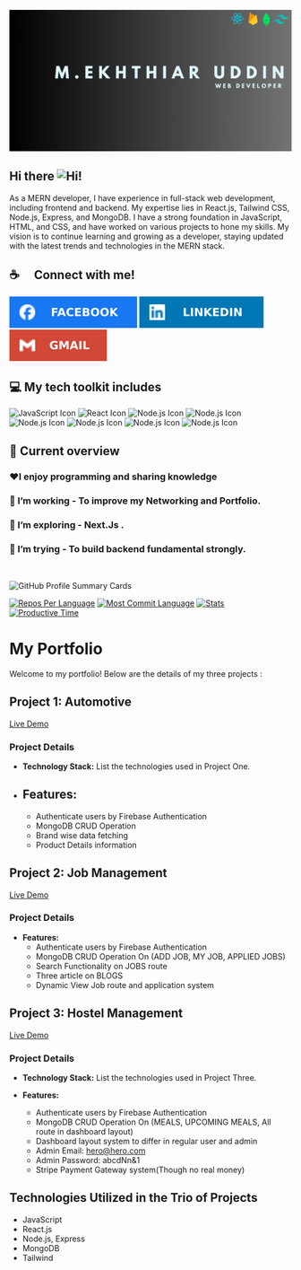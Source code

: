 

![Banner !](/assets/M.ekhthiar%20uddin.jpg "banner")

## Hi there <img src="https://raw.githubusercontent.com/learnwithsumit/learnwithsumit/main/assets/hello.gif" alt="Hi!" width="30"/>

As a MERN developer, I have experience in full-stack web development, including frontend and backend. My expertise lies in React.js, Tailwind CSS, Node.js, Express, and MongoDB. I have a strong foundation in JavaScript, HTML, and CSS, and have worked on various projects to hone my skills. My vision is to continue learning and growing as a developer, staying updated with the latest trends and technologies in the MERN stack.

## ☕  Connect with me! <br>

[![Facebook Icon](/assets/facebook.svg "facebook icon with link")](https://www.facebook.com/ektiar.niloy)
[![Linkedin Icon](/assets/linkedin.svg "linkedin icon with link")](https://www.linkedin.com/in/m-ekhthiar-uddin-a5bb79229/)
[![Gmail Icon](/assets/gmail.svg "Gmail Icon")](mailto:ektiaruddinniloy859@gmail.com)

## 💻 My tech toolkit includes <br>

<div >
    <img src="https://user-images.githubusercontent.com/25181517/117447155-6a868a00-af3d-11eb-9cfe-245df15c9f3f.png" alt="JavaScript Icon" width="40"/>
    <img src="https://user-images.githubusercontent.com/25181517/183897015-94a058a6-b86e-4e42-a37f-bf92061753e5.png" alt="React Icon" width="40"/>
    <img src="https://user-images.githubusercontent.com/25181517/183568594-85e280a7-0d7e-4d1a-9028-c8c2209e073c.png" alt="Node.js Icon" width="40"/>
    <img src="https://user-images.githubusercontent.com/25181517/183859966-a3462d8d-1bc7-4880-b353-e2cbed900ed6.png" alt="Node.js Icon" width="40"/>
    <img src="https://user-images.githubusercontent.com/25181517/182884177-d48a8579-2cd0-447a-b9a6-ffc7cb02560e.png" alt="Node.js Icon" width="40"/>
    <img src="https://user-images.githubusercontent.com/25181517/202896760-337261ed-ee92-4979-84c4-d4b829c7355d.png" alt="Node.js Icon" width="40"/>
    <img src="https://user-images.githubusercontent.com/25181517/192108891-d86b6220-e232-423a-bf5f-90903e6887c3.png" alt="Node.js Icon" width="40"/>
    <img src="https://user-images.githubusercontent.com/25181517/189716855-2c69ca7a-5149-4647-936d-780610911353.png" alt="Node.js Icon" width="40"/>
</div>
 
## 👀 Current overview
### ♥️I enjoy programming and sharing knowledge
### 🔭 I’m working - To improve my Networking and Portfolio.
### 🌱 I’m exploring - Next.Js .
### 🤔 I’m trying - To build backend fundamental strongly.

<br>

![GitHub Profile Summary Cards](http://github-profile-summary-cards.vercel.app/api/cards/profile-details?username=Niloy11111&theme=dracula)

[![Repos Per Language](http://github-profile-summary-cards.vercel.app/api/cards/repos-per-language?username=Niloy11111&dracula)](http://github-profile-summary-cards.vercel.app/api/cards/repos-per-language?username=Niloy11111&dracula)
[![Most Commit Language](http://github-profile-summary-cards.vercel.app/api/cards/most-commit-language?username=Niloy11111&dracula)](http://github-profile-summary-cards.vercel.app/api/cards/most-commit-language?username=Niloy11111&dracula)
[![Stats](http://github-profile-summary-cards.vercel.app/api/cards/stats?username=Niloy11111&monokai)](http://github-profile-summary-cards.vercel.app/api/cards/stats?username=Niloy11111&monokai)
[![Productive Time](http://github-profile-summary-cards.vercel.app/api/cards/productive-time?username=Niloy11111&monokai)](http://github-profile-summary-cards.vercel.app/api/cards/productive-time?username=Niloy11111&monokai)



# My Portfolio

Welcome to my portfolio! Below are the details of my three projects :

## Project 1: Automotive 

[Live Demo](https://automotive-636cc.web.app/)

### Project Details

- **Technology Stack:** List the technologies used in Project One.
- **Features:**
  -
  - Authenticate users by Firebase Authentication
  - MongoDB CRUD Operation 
  - Brand wise data fetching 
  - Product Details information 

## Project 2: Job Management

[Live Demo](https://job-management-58f60.web.app/)

### Project Details

- **Features:**
  - Authenticate users by Firebase Authentication
  - MongoDB CRUD Operation On (ADD JOB, MY JOB, APPLIED JOBS)
  - Search Functionality on JOBS route 
  - Three article on BLOGS 
  - Dynamic View Job route and application system 

## Project 3: Hostel Management

[Live Demo](https://hostel-management-8210c.web.app/)

### Project Details

- **Technology Stack:** List the technologies used in Project Three.

- **Features:**
  - Authenticate users by Firebase Authentication
  - MongoDB CRUD Operation On (MEALS, UPCOMING MEALS, All route in dashboard layout)
  - Dashboard layout system to differ in regular user and admin
  - Admin Email: hero@hero.com
  - Admin Password: abcdNn&1 
  - Stripe Payment Gateway system(Though no real money)

## Technologies Utilized in the Trio of Projects
- JavaScript
- React.js
- Node.js, Express
- MongoDB
- Tailwind 




<!--
**Niloy11111/Niloy11111** is a ✨ _special_ ✨ repository because its `README.md` (this file) appears on your GitHub profile.

Here are some ideas to get you started:

- 🔭 I’m currently working on ...
- 🌱 I’m currently learning ...
- 👯 I’m looking to collaborate on ...
- 🤔 I’m looking for help with ...
- 💬 Ask me about ...
- 📫 How to reach me: ...
- 😄 Pronouns: ...
- ⚡ Fun fact: ...
-->
